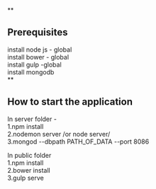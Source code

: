 **

Prerequisites
-----------
install node js - global   
install bower - global  
install gulp -global  
install mongodb   
**

How to start the application
----------------------------
In server folder -   
1.npm install  
2.nodemon server /or node server/  
3.mongod --dbpath PATH_OF_DATA --port 8086  

In public folder  
1.npm install  
2.bower install  
3.gulp serve  
